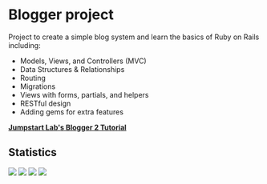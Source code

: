 # Blogger project
Project to create a simple blog system and learn the basics of Ruby on Rails including:
  - Models, Views, and Controllers (MVC)
  - Data Structures & Relationships
  - Routing
  - Migrations
  - Views with forms, partials, and helpers
  - RESTful design
  - Adding gems for extra features

**[Jumpstart Lab's Blogger 2 Tutorial](http://tutorials.jumpstartlab.com/projects/blogger.html)**

## Statistics
   ![](https://img.shields.io/badge/Rails-6.0.3.3-informational?style=flat&logo=<LOGO_NAME>&logoColor=white&color=2bbc8a)   ![](https://img.shields.io/badge/Ruby-2.5.3-informational?style=flat&logo=<LOGO_NAME>&logoColor=white&color=2bbc8a) ![](https://img.shields.io/badge/Code-HTML-informational?style=flat&logo=<LOGO_NAME>&logoColor=white&color=2bbc8a) ![](https://img.shields.io/badge/Code-CSS-informational?style=flat&logo=<LOGO_NAME>&logoColor=white&color=2bbc8a)
